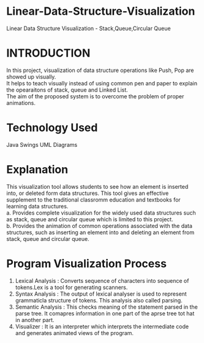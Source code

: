 # Linear-Data-Structure-Visualization
Linear Data Structure Visualization - Stack,Queue,Circular Queue
# INTRODUCTION
In this project, visualization of data structure operations like Push, Pop are showed up visually.<br>
It helps to teach visually instead of using common pen and paper to explain the opearaitons of stack, queue and Linked List.<br>
The aim of the proposed system is to overcome the problem of proper animations. 
# Technology Used
Java
Swings
UML Diagrams
# Explanation
This visualization tool allows students to see how an element is inserted into, or deleted form data structures. This tool gives an effective supplement to the traditional classromm education and textbooks for learning data structures.<br>
  a. Provides complete visualization for the widely used data structures such as stack, queue and circular queue which is limited to this project.<br>
  b. Provides the animation of common operations associated with the data structures, such as inserting an element into and deleting an element from stack, queue and circular queue.
# Program Visualization Process
1. Lexical Analysis : Converts sequence of characters into sequence of tokens.Lex is a tool for generating scanners.
2. Syntax Analysis : The output of lexical analyser is used to represent grammaticla structure of tokens. This analysis also called parsing.
3. Semantic Analysis : This checks meaning of the statement parsed in the parse tree. It comapres information in one part of the aprse tree tot hat in another part.
4. Visualizer : It is an interpreter which interprets the intermediate code and generates animated views of the program.
